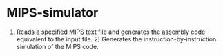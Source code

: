 MIPS-simulator
==============

1) Reads a specified MIPS text file and generates the assembly code equivalent to the input file. 2) Generates the instruction-by-instruction simulation of the MIPS code. 
